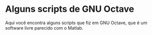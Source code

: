 # Alguns scripts de GNU Octave
Aqui você encontra alguns scripts que fiz em GNU Octave, que é um software livre parecido com o Matlab.
